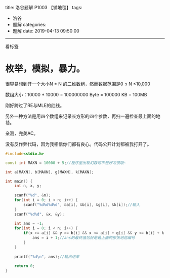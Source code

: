 title: 洛谷题解 P1003 【铺地毯】
tags:
  - 洛谷
  - 题解
categories:
  - 题解
date: 2019-04-13 09:50:00
---

看标签
# 枚举，模拟，暴力。

很容易想到开一个大小N * N 的二维数组，然而数据范围是0 ≤ N ≤10,000

数组大小：10000 * 10000 = 100000000 Byte = 100000 KB = 100MB

刚好跨过了RE与MLE的红线。

另外一种方法是用四个数组来记录长方形的四个参数，再扫一遍检查最上面的地毯。

亲测，完美AC。

没有反作弊代码，因为我相信你们都有良心。代码公开计划都被我打开了。
```cpp
#include<stdio.h>

const int MAXN = 10000 + 5;//程序里出现幻数可不是好习惯哦~

int a[MAXN], b[MAXN], g[MAXN], k[MAXN];

int main() {
    int n, x, y;
    
    scanf("%d", &n);
    for(int i = 0; i < n; i++) {
        scanf("%d%d%d%d", &a[i], &b[i], &g[i], &k[i]);//输入
    }
    scanf("%d%d", &x, &y);
    
    int ans = -1;
    for(int i = 0; i < n; i++) {
        if(x >= a[i] && y >= b[i] && x <= a[i] + g[i] && y <= b[i] + k[i]) {
            ans = i + 1;//ans的最终值恰好是最上面的那张地毯编号
        }
    }
    
    printf("%d\n", ans);//输出结果
    
    return 0;
}
```